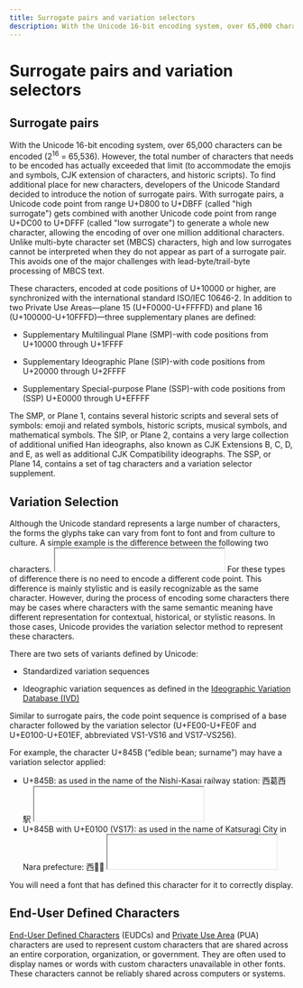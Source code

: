 ```yaml
---
title: Surrogate pairs and variation selectors
description: With the Unicode 16-bit encoding system, over 65,000 characters can be encoded 
---
```


# Surrogate pairs and variation selectors

## Surrogate pairs

With the Unicode 16-bit encoding system, over 65,000 characters can be encoded (2<sup>16</sup> = 65,536).
However, the total number of characters that needs to be encoded has actually exceeded that limit (to accommodate the emojis and symbols, CJK extension of characters, and historic scripts).
To find additional place for new characters, developers of the Unicode Standard decided to introduce the notion of surrogate pairs.
With surrogate pairs, a Unicode code point from range U+D800 to U+DBFF (called "high surrogate") gets combined with another Unicode code point from range U+DC00 to U+DFFF (called "low surrogate") to generate a whole new character, allowing the encoding of over one million additional characters.
Unlike multi-byte character set (MBCS) characters, high and low surrogates cannot be interpreted when they do not appear as part of a surrogate pair.
This avoids one of the major challenges with lead-byte/trail-byte processing of MBCS text.

These characters, encoded at code positions of U+10000 or higher, are synchronized with the international standard ISO/IEC 10646-2.
In addition to two Private Use Areas—plane 15 (U+F0000-U+FFFFD) and plane 16 (U+100000-U+10FFFD)—three supplementary planes are defined:

- Supplementary Multilingual Plane (SMP)-with code positions from U+10000 through U+1FFFF

- Supplementary Ideographic Plane (SIP)-with code positions from U+20000 through U+2FFFF

- Supplementary Special-purpose Plane (SSP)-with code positions from (SSP) U+E0000 through U+EFFFF

The SMP, or Plane 1, contains several historic scripts and several sets of symbols: emoji and related symbols, historic scripts, musical symbols, and mathematical symbols. The SIP, or Plane 2, contains a very large collection of additional unified Han ideographs, also known as CJK Extensions B, C, D, and E, as well as additional CJK Compatibility ideographs. The SSP, or Plane 14, contains a set of tag characters and a variation selector supplement.

## Variation Selection

Although the Unicode standard represents a large number of characters, the forms the glyphs take can vary from font to font and from culture to culture. A simple example is the difference between the following two characters. <iframe src="letterA.html" height="40"></iframe> For these types of difference there is no need to encode a different code point. This difference is mainly stylistic and is easily recognizable as the same character. However, during the process of encoding some characters there may be cases where characters with the same semantic meaning have different representation for contextual, historical, or stylistic reasons. In those cases, Unicode provides the variation selector method to represent these characters.

There are two sets of variants defined by Unicode:

- Standardized variation sequences

- Ideographic variation sequences as defined in the [Ideographic Variation Database (IVD)](http://www.unicode.org/ivd/)

Similar to surrogate pairs, the code point sequence is comprised of a base character followed by the variation selector (U+FE00-U+FE0F and U+E0100-U+E01EF, abbreviated VS1-VS16 and VS17-VS256).

For example, the character U+845B (“edible bean; surname”) may have a variation selector applied:
- U+845B: as used in the name of the Nishi-Kasai railway station: <span lang="ja">&#x897F;&#x845B;&#x897F;&#x99C5;</span>
  <iframe src="char845B.html" height="60"></iframe>
- U+845B with U+E0100 (VS17): as used in the name of Katsuragi City in Nara prefecture: <span lang="ja">&#x897F;&#xe0100;&#xe57CE;&#xe5E02;</span>
  <iframe src="char845BVS17.html" height="60"></iframe>

You will need a font that has defined this character for it to correctly display.

## End-User Defined Characters

[End-User Defined Characters](https://msdn.microsoft.com/library/dd317802(v=vs.85).aspx) (EUDCs) and
[Private Use Area](https://msdn.microsoft.com/library/dd317802(v=vs.85).aspx) (PUA) characters are used to represent custom characters that are shared across an entire corporation, organization, or government.
They are often used to display names or words with custom characters unavailable in other fonts.
These characters cannot be reliably shared across computers or systems.
